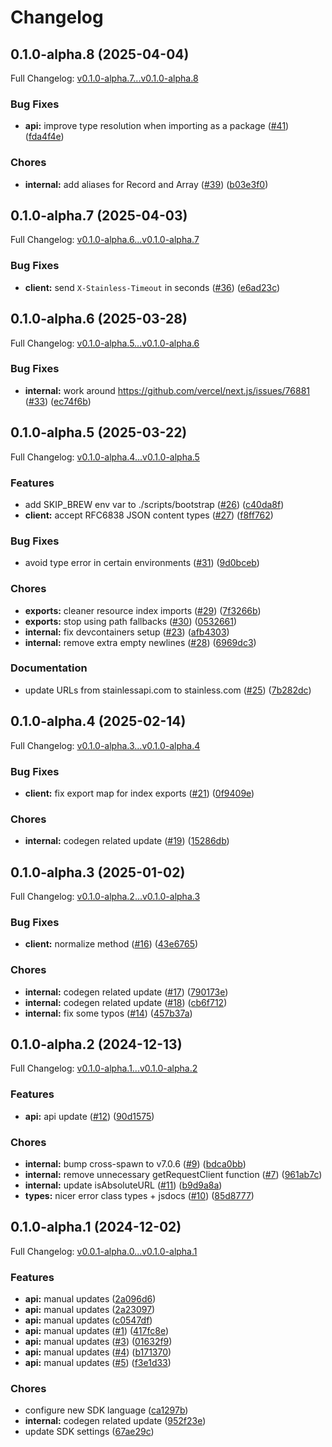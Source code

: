 # Changelog

## 0.1.0-alpha.8 (2025-04-04)

Full Changelog: [v0.1.0-alpha.7...v0.1.0-alpha.8](https://github.com/justement-api/justement-node/compare/v0.1.0-alpha.7...v0.1.0-alpha.8)

### Bug Fixes

* **api:** improve type resolution when importing as a package ([#41](https://github.com/justement-api/justement-node/issues/41)) ([fda4f4e](https://github.com/justement-api/justement-node/commit/fda4f4e47eae36ab567775daa7e7b0e92c264faf))


### Chores

* **internal:** add aliases for Record and Array ([#39](https://github.com/justement-api/justement-node/issues/39)) ([b03e3f0](https://github.com/justement-api/justement-node/commit/b03e3f057e16641997366e7d33dcd48a589e5e68))

## 0.1.0-alpha.7 (2025-04-03)

Full Changelog: [v0.1.0-alpha.6...v0.1.0-alpha.7](https://github.com/justement-api/justement-node/compare/v0.1.0-alpha.6...v0.1.0-alpha.7)

### Bug Fixes

* **client:** send `X-Stainless-Timeout` in seconds ([#36](https://github.com/justement-api/justement-node/issues/36)) ([e6ad23c](https://github.com/justement-api/justement-node/commit/e6ad23c8074abfa2b34f5a5ce845e00b0b413fce))

## 0.1.0-alpha.6 (2025-03-28)

Full Changelog: [v0.1.0-alpha.5...v0.1.0-alpha.6](https://github.com/justement-api/justement-node/compare/v0.1.0-alpha.5...v0.1.0-alpha.6)

### Bug Fixes

* **internal:** work around https://github.com/vercel/next.js/issues/76881 ([#33](https://github.com/justement-api/justement-node/issues/33)) ([ec74f6b](https://github.com/justement-api/justement-node/commit/ec74f6b63c5cf5e7398e8c78d5eeea8468ab302a))

## 0.1.0-alpha.5 (2025-03-22)

Full Changelog: [v0.1.0-alpha.4...v0.1.0-alpha.5](https://github.com/justement-api/justement-node/compare/v0.1.0-alpha.4...v0.1.0-alpha.5)

### Features

* add SKIP_BREW env var to ./scripts/bootstrap ([#26](https://github.com/justement-api/justement-node/issues/26)) ([c40da8f](https://github.com/justement-api/justement-node/commit/c40da8f1e74d2fe3665a019cfc7a849fecef45fe))
* **client:** accept RFC6838 JSON content types ([#27](https://github.com/justement-api/justement-node/issues/27)) ([f8ff762](https://github.com/justement-api/justement-node/commit/f8ff76239b9422241c49e046fc19dbb472277f43))


### Bug Fixes

* avoid type error in certain environments ([#31](https://github.com/justement-api/justement-node/issues/31)) ([9d0bceb](https://github.com/justement-api/justement-node/commit/9d0bcebf61bc51843f1ed9ba21b8bd9ffc727999))


### Chores

* **exports:** cleaner resource index imports ([#29](https://github.com/justement-api/justement-node/issues/29)) ([7f3266b](https://github.com/justement-api/justement-node/commit/7f3266b49426d6487503e2bf554269804ec92475))
* **exports:** stop using path fallbacks ([#30](https://github.com/justement-api/justement-node/issues/30)) ([0532661](https://github.com/justement-api/justement-node/commit/0532661686f39f92d689e577b88b29cb992ba84b))
* **internal:** fix devcontainers setup ([#23](https://github.com/justement-api/justement-node/issues/23)) ([afb4303](https://github.com/justement-api/justement-node/commit/afb4303c3ec1adac446ee0c68e5bab5448f11832))
* **internal:** remove extra empty newlines ([#28](https://github.com/justement-api/justement-node/issues/28)) ([6969dc3](https://github.com/justement-api/justement-node/commit/6969dc3276faba1bc0d8c4308703245d37505a97))


### Documentation

* update URLs from stainlessapi.com to stainless.com ([#25](https://github.com/justement-api/justement-node/issues/25)) ([7b282dc](https://github.com/justement-api/justement-node/commit/7b282dcf153b966794d51d9f8552206f7a2846a8))

## 0.1.0-alpha.4 (2025-02-14)

Full Changelog: [v0.1.0-alpha.3...v0.1.0-alpha.4](https://github.com/justement-api/justement-node/compare/v0.1.0-alpha.3...v0.1.0-alpha.4)

### Bug Fixes

* **client:** fix export map for index exports ([#21](https://github.com/justement-api/justement-node/issues/21)) ([0f9409e](https://github.com/justement-api/justement-node/commit/0f9409e0477c169c36419836c2468d9393d76691))


### Chores

* **internal:** codegen related update ([#19](https://github.com/justement-api/justement-node/issues/19)) ([15286db](https://github.com/justement-api/justement-node/commit/15286db21c96355a0aa51e6b1ff11a7658660f21))

## 0.1.0-alpha.3 (2025-01-02)

Full Changelog: [v0.1.0-alpha.2...v0.1.0-alpha.3](https://github.com/justement-api/justement-node/compare/v0.1.0-alpha.2...v0.1.0-alpha.3)

### Bug Fixes

* **client:** normalize method ([#16](https://github.com/justement-api/justement-node/issues/16)) ([43e6765](https://github.com/justement-api/justement-node/commit/43e676536bdb141ca19618e8d7bb813955efe166))


### Chores

* **internal:** codegen related update ([#17](https://github.com/justement-api/justement-node/issues/17)) ([790173e](https://github.com/justement-api/justement-node/commit/790173e51013a0bc67000cdea14dd41c174b2b2c))
* **internal:** codegen related update ([#18](https://github.com/justement-api/justement-node/issues/18)) ([cb6f712](https://github.com/justement-api/justement-node/commit/cb6f712314676569c956474c7233d7bce9f8d9b5))
* **internal:** fix some typos ([#14](https://github.com/justement-api/justement-node/issues/14)) ([457b37a](https://github.com/justement-api/justement-node/commit/457b37a652d60d3acd19b28fc2736f241c975620))

## 0.1.0-alpha.2 (2024-12-13)

Full Changelog: [v0.1.0-alpha.1...v0.1.0-alpha.2](https://github.com/justement-api/justement-node/compare/v0.1.0-alpha.1...v0.1.0-alpha.2)

### Features

* **api:** api update ([#12](https://github.com/justement-api/justement-node/issues/12)) ([90d1575](https://github.com/justement-api/justement-node/commit/90d15757177cf8188e5e7032d4412125fec1c1e4))


### Chores

* **internal:** bump cross-spawn to v7.0.6 ([#9](https://github.com/justement-api/justement-node/issues/9)) ([bdca0bb](https://github.com/justement-api/justement-node/commit/bdca0bb4b8831868bce04485b1620fdd4a443721))
* **internal:** remove unnecessary getRequestClient function ([#7](https://github.com/justement-api/justement-node/issues/7)) ([961ab7c](https://github.com/justement-api/justement-node/commit/961ab7ca834c4a1a58dd7d2c7e1dccf323eecbd8))
* **internal:** update isAbsoluteURL ([#11](https://github.com/justement-api/justement-node/issues/11)) ([b9d9a8a](https://github.com/justement-api/justement-node/commit/b9d9a8af4211cb850c949a541d1b8b0e541caa0c))
* **types:** nicer error class types + jsdocs ([#10](https://github.com/justement-api/justement-node/issues/10)) ([85d8777](https://github.com/justement-api/justement-node/commit/85d87772a0e01f6054bef2206c2d6ad75dc72d95))

## 0.1.0-alpha.1 (2024-12-02)

Full Changelog: [v0.0.1-alpha.0...v0.1.0-alpha.1](https://github.com/justement-api/justement-node/compare/v0.0.1-alpha.0...v0.1.0-alpha.1)

### Features

* **api:** manual updates ([2a096d6](https://github.com/justement-api/justement-node/commit/2a096d62e83b42b2b41ca66bce5d811c13ef04d3))
* **api:** manual updates ([2a23097](https://github.com/justement-api/justement-node/commit/2a230976fad6c031e00a4e49ac093d44643e4f54))
* **api:** manual updates ([c0547df](https://github.com/justement-api/justement-node/commit/c0547df29504892dbd19bdc19af2d45b7c537aef))
* **api:** manual updates ([#1](https://github.com/justement-api/justement-node/issues/1)) ([417fc8e](https://github.com/justement-api/justement-node/commit/417fc8e29a0d19aaf7e9756b87fbcfaa50623d21))
* **api:** manual updates ([#3](https://github.com/justement-api/justement-node/issues/3)) ([01632f9](https://github.com/justement-api/justement-node/commit/01632f9678be1c31766cae635e4ee8a7817c8661))
* **api:** manual updates ([#4](https://github.com/justement-api/justement-node/issues/4)) ([b171370](https://github.com/justement-api/justement-node/commit/b171370471babe5d305c7da8efebf03ad6012fae))
* **api:** manual updates ([#5](https://github.com/justement-api/justement-node/issues/5)) ([f3e1d33](https://github.com/justement-api/justement-node/commit/f3e1d33ed16d9999e73c651a3075d993a0f82ced))


### Chores

* configure new SDK language ([ca1297b](https://github.com/justement-api/justement-node/commit/ca1297bc64cb6a5a0b82728225b73655bdfd4d98))
* **internal:** codegen related update ([952f23e](https://github.com/justement-api/justement-node/commit/952f23ec9cd218f5f264637effac2d3bca7ffde2))
* update SDK settings ([67ae29c](https://github.com/justement-api/justement-node/commit/67ae29c8e040926fee6ebfac5e05e9ed0362c342))
